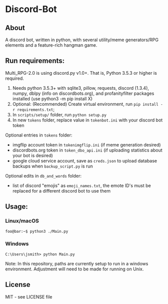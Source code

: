 
# Discord-Bot
## About
A discord bot, written in python, with several utility/meme generators/RPG elements and a feature-rich hangman game.

## Run requirements:
Multi_RPG-2.0 is using discord.py v1.0+. That is, Python 3.5.3 or higher is required.
1. Needs python 3.5.3+ with sqlite3, pillow, requests, discord (1.3.4), numpy, dblpy (info on discordbots.org), and profanityfilter packages installed (use python3 -m pip install X)
2. Optional: (Recommended) Create virtual environment, run `pip install -r requirements.txt`;
3. In `scripts/setup/` folder, run `python setup.py`
4. In new `tokens` folder, replace value in `tokenbot.ini` with your discord bot token
 
Optional entries in `tokens` folder:
 - imgflip account token in `tokenimgflip.ini` (if meme generation desired)
 - discordbots.org token in `token_dbo_api.ini` (if uploading statistics about your bot is desired)
 - google cloud service account, save as `creds.json` to upload database backups when `backup_script.py` is run
 
Optional edits in `db_and_words` folder:
 - list of discord "emojis" as `emoji_names.txt`, the emote ID's must be replaced for a different discord bot to use them

## Usage:
### Linux/macOS
```console
foo@bar:~$ python3 ./Main.py 
```
### Windows
```console
C:\Users\jsmith> python Main.py
```

Note: In this repository, paths are currently setup to run in a windows environment. Adjustment will need to be made for running on Unix.

## License
MIT - see LICENSE file
